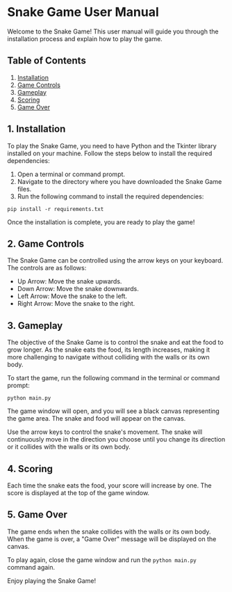 # Snake Game User Manual

Welcome to the Snake Game! This user manual will guide you through the installation process and explain how to play the game.

## Table of Contents
1. [Installation](#installation)
2. [Game Controls](#game-controls)
3. [Gameplay](#gameplay)
4. [Scoring](#scoring)
5. [Game Over](#game-over)

## 1. Installation <a name="installation"></a>

To play the Snake Game, you need to have Python and the Tkinter library installed on your machine. Follow the steps below to install the required dependencies:

1. Open a terminal or command prompt.
2. Navigate to the directory where you have downloaded the Snake Game files.
3. Run the following command to install the required dependencies:

```
pip install -r requirements.txt
```

Once the installation is complete, you are ready to play the game!

## 2. Game Controls <a name="game-controls"></a>

The Snake Game can be controlled using the arrow keys on your keyboard. The controls are as follows:

- Up Arrow: Move the snake upwards.
- Down Arrow: Move the snake downwards.
- Left Arrow: Move the snake to the left.
- Right Arrow: Move the snake to the right.

## 3. Gameplay <a name="gameplay"></a>

The objective of the Snake Game is to control the snake and eat the food to grow longer. As the snake eats the food, its length increases, making it more challenging to navigate without colliding with the walls or its own body.

To start the game, run the following command in the terminal or command prompt:

```
python main.py
```

The game window will open, and you will see a black canvas representing the game area. The snake and food will appear on the canvas.

Use the arrow keys to control the snake's movement. The snake will continuously move in the direction you choose until you change its direction or it collides with the walls or its own body.

## 4. Scoring <a name="scoring"></a>

Each time the snake eats the food, your score will increase by one. The score is displayed at the top of the game window.

## 5. Game Over <a name="game-over"></a>

The game ends when the snake collides with the walls or its own body. When the game is over, a "Game Over" message will be displayed on the canvas.

To play again, close the game window and run the `python main.py` command again.

Enjoy playing the Snake Game!